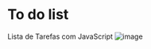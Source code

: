 # To do list
Lista de Tarefas com JavaScript
![image](https://user-images.githubusercontent.com/130243571/231308625-901b3c7d-3d0c-4dc7-b700-ca778b3e3cba.png)

